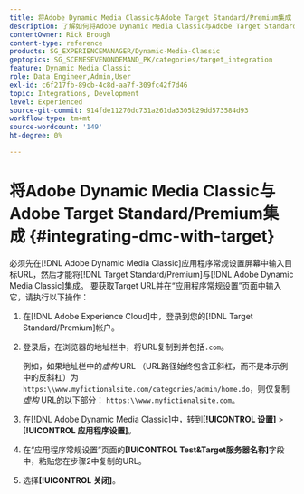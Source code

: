 ```yaml
---
title: 将Adobe Dynamic Media Classic与Adobe Target Standard/Premium集成
description: 了解如何将Adobe Dynamic Media Classic与Adobe Target Standard/Premium集成。
contentOwner: Rick Brough
content-type: reference
products: SG_EXPERIENCEMANAGER/Dynamic-Media-Classic
geptopics: SG_SCENESEVENONDEMAND_PK/categories/target_integration
feature: Dynamic Media Classic
role: Data Engineer,Admin,User
exl-id: c6f217fb-89cb-4c8d-aa7f-309fc42f7d46
topic: Integrations, Development
level: Experienced
source-git-commit: 914fde11270dc731a261da3305b29dd573584d93
workflow-type: tm+mt
source-wordcount: '149'
ht-degree: 0%

---
```


# 将Adobe Dynamic Media Classic与Adobe Target Standard/Premium集成 {#integrating-dmc-with-target}

必须先在[!DNL Adobe Dynamic Media Classic]应用程序常规设置屏幕中输入目标URL，然后才能将[!DNL Target Standard/Premium]与[!DNL Adobe Dynamic Media Classic]集成。 要获取Target URL并在“应用程序常规设置”页面中输入它，请执行以下操作：

1. 在[!DNL Adobe Experience Cloud]中，登录到您的[!DNL Target Standard/Premium]帐户。
1. 登录后，在浏览器的地址栏中，将URL复制到并包括`.com`。

   例如，如果地址栏中的&#x200B;*虚构* URL （URL路径始终包含正斜杠，而不是本示例中的反斜杠）为`https:\\www.myfictionalsite.com/categories/admin/home.do`，则仅复制&#x200B;*虚构* URL的以下部分： `https:\\www.myfictionalsite.com`。

1. 在[!DNL Adobe Dynamic Media Classic]中，转到&#x200B;**[!UICONTROL 设置]** > **[!UICONTROL 应用程序设置]**。
1. 在“应用程序常规设置”页面的&#x200B;**[!UICONTROL Test&amp;Target服务器名称]**&#x200B;字段中，粘贴您在步骤2中复制的URL。
1. 选择&#x200B;**[!UICONTROL 关闭]**。
